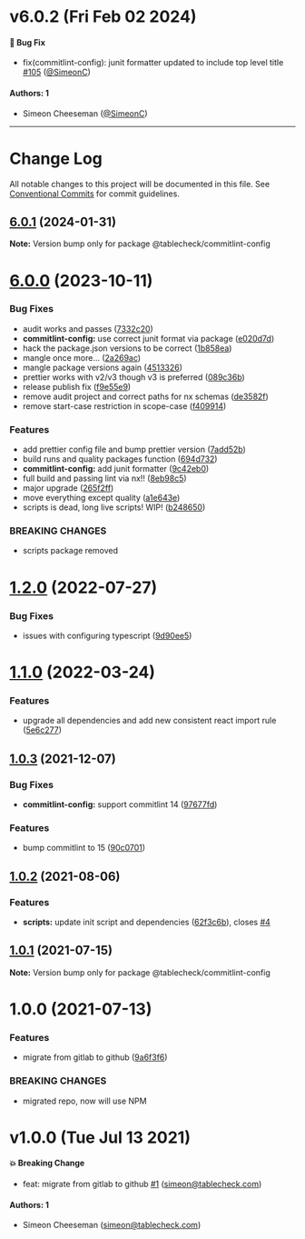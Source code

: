 # v6.0.2 (Fri Feb 02 2024)

#### 🐛 Bug Fix

- fix(commitlint-config): junit formatter updated to include top level title [#105](https://github.com/tablecheck/frontend/pull/105) ([@SimeonC](https://github.com/SimeonC))

#### Authors: 1

- Simeon Cheeseman ([@SimeonC](https://github.com/SimeonC))

---

# Change Log

All notable changes to this project will be documented in this file.
See [Conventional Commits](https://conventionalcommits.org) for commit guidelines.

## [6.0.1](https://github.com/tablecheck/frontend/compare/@tablecheck/commitlint-config@6.0.0...@tablecheck/commitlint-config@6.0.1) (2024-01-31)

**Note:** Version bump only for package @tablecheck/commitlint-config





# [6.0.0](https://github.com/tablecheck/frontend/compare/@tablecheck/commitlint-config@1.2.0...@tablecheck/commitlint-config@6.0.0) (2023-10-11)


### Bug Fixes

* audit works and passes ([7332c20](https://github.com/tablecheck/frontend/commit/7332c2004082c17c20bd39fb3813d32a37af83d6))
* **commitlint-config:** use correct junit format via package ([e020d7d](https://github.com/tablecheck/frontend/commit/e020d7d9716d6199dd3a224b5343dd5ce0c644da))
* hack the package.json versions to be correct ([1b858ea](https://github.com/tablecheck/frontend/commit/1b858eab9ba0de977087116603e4c1890b6d2afe))
* mangle once more… ([2a269ac](https://github.com/tablecheck/frontend/commit/2a269ac580d662e0f63b9a90e2df96bc67dcd52c))
* mangle package versions again ([4513326](https://github.com/tablecheck/frontend/commit/4513326b88ed15769a35790ba0b6fea9af3648a7))
* prettier works with v2/v3 though v3 is preferred ([089c36b](https://github.com/tablecheck/frontend/commit/089c36b1fbbfd4583ed58f6a9570ecc980139abc))
* release publish fix ([f9e55e9](https://github.com/tablecheck/frontend/commit/f9e55e9cf3651cad4fd1d79d18735b9cea70396b))
* remove audit project and correct paths for nx schemas ([de3582f](https://github.com/tablecheck/frontend/commit/de3582f500210a398df306866072c66e89ea9668))
* remove start-case restriction in scope-case ([f409914](https://github.com/tablecheck/frontend/commit/f4099140612344c34a5cdc906faabbd66becc400))


### Features

* add prettier config file and bump prettier version ([7add52b](https://github.com/tablecheck/frontend/commit/7add52bfa6ffdaa065df490c8320f8025579a0d6))
* build runs and quality packages function ([694d732](https://github.com/tablecheck/frontend/commit/694d7327828f54794a5f4d9f6b56c116adb967d2))
* **commitlint-config:** add junit formatter ([9c42eb0](https://github.com/tablecheck/frontend/commit/9c42eb0da2c2a680c3af93fa77745f9d4a717f43))
* full build and passing lint via nx!! ([8eb98c5](https://github.com/tablecheck/frontend/commit/8eb98c51c72335db82550536acb35881958eea8c))
* major upgrade ([265f2ff](https://github.com/tablecheck/frontend/commit/265f2ffe33dd2afbd7c41ec261558a405a6eb67f))
* move everything except quality ([a1e643e](https://github.com/tablecheck/frontend/commit/a1e643eb8f2299623d070b56fc85e982dd088655))
* scripts is dead, long live scripts! WIP! ([b248650](https://github.com/tablecheck/frontend/commit/b2486506f43f40ed98a602e309fe3b58dcb845d5))


### BREAKING CHANGES

* scripts package removed





# [1.2.0](https://github.com/tablecheck/frontend/compare/@tablecheck/commitlint-config@1.1.0...@tablecheck/commitlint-config@1.2.0) (2022-07-27)


### Bug Fixes

* issues with configuring typescript ([9d90ee5](https://github.com/tablecheck/frontend/commit/9d90ee587802eefc1dc11b6d2b6a36605086c2d7))





# [1.1.0](https://github.com/tablecheck/frontend/compare/@tablecheck/commitlint-config@1.0.3...@tablecheck/commitlint-config@1.1.0) (2022-03-24)


### Features

* upgrade all dependencies and add new consistent react import rule ([5e6c277](https://github.com/tablecheck/frontend/commit/5e6c277cc49fe7bb95aa266dc06894afa2e53d58))





## [1.0.3](https://github.com/tablecheck/frontend/compare/@tablecheck/commitlint-config@1.0.2...@tablecheck/commitlint-config@1.0.3) (2021-12-07)


### Bug Fixes

* **commitlint-config:** support commitlint 14 ([97677fd](https://github.com/tablecheck/frontend/commit/97677fd8d49dab755b65a6bdc6f378a898378246))


### Features

* bump commitlint to 15 ([90c0701](https://github.com/tablecheck/frontend/commit/90c0701ceadf8aed7d1a9e8209910c2a420938cf))





## [1.0.2](https://github.com/tablecheck/frontend/compare/@tablecheck/commitlint-config@1.0.1...@tablecheck/commitlint-config@1.0.2) (2021-08-06)


### Features

* **scripts:** update init script and dependencies ([62f3c6b](https://github.com/tablecheck/frontend/commit/62f3c6b087b3a7f58e7894ff106dba73ef0ae499)), closes [#4](https://github.com/tablecheck/frontend/issues/4)





## [1.0.1](https://github.com/tablecheck/frontend/compare/@tablecheck/commitlint-config@1.0.0...@tablecheck/commitlint-config@1.0.1) (2021-07-15)

**Note:** Version bump only for package @tablecheck/commitlint-config





# 1.0.0 (2021-07-13)


### Features

* migrate from gitlab to github ([9a6f3f6](https://github.com/tablecheck/frontend/commit/9a6f3f6cd0c1b6f6eb1bce216aa0d3e66dede442))


### BREAKING CHANGES

* migrated repo, now will use NPM





# v1.0.0 (Tue Jul 13 2021)

#### 💥 Breaking Change

- feat: migrate from gitlab to github [#1](https://github.com/tablecheck/frontend/pull/1) (simeon@tablecheck.com)

#### Authors: 1

- Simeon Cheeseman (simeon@tablecheck.com)
